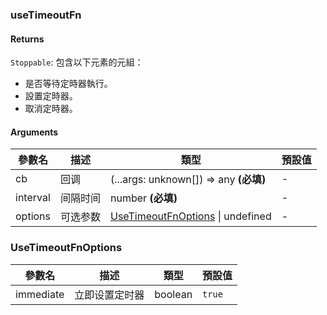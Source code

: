### useTimeoutFn

#### Returns
`Stoppable`: 包含以下元素的元組：
- 是否等待定時器執行。
- 設置定時器。
- 取消定時器。

#### Arguments
|參數名|描述|類型|預設值|
|---|---|---|---|
|cb|回调|(...args: unknown[]) => any  **(必填)**|-|
|interval|间隔时间|number  **(必填)**|-|
|options|可选参数|[UseTimeoutFnOptions](#usetimeoutfnoptions) \| undefined |-|

### UseTimeoutFnOptions

|參數名|描述|類型|預設值|
|---|---|---|---|
|immediate|立即设置定时器|boolean |`true`|